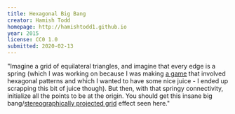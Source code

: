 ```yaml
---
title: Hexagonal Big Bang
creator: Hamish Todd
homepage: http://hamishtodd1.github.io
year: 2015
license: CC0 1.0
submitted: 2020-02-13
---
```


"Imagine a grid of equilateral triangles, and imagine that every edge is a spring (which I was working on because I was making [a game](http://viruspatterns.com) that involved hexagonal patterns and which I wanted to have some nice juice - I ended up scrapping this bit of juice though). But then, with that springy connectivity, initialize all the points to be at the origin. You should get this insane big bang/[stereographically projected grid](https://www.youtube.com/watch?v=VX-0Laeczgk) effect seen here."
